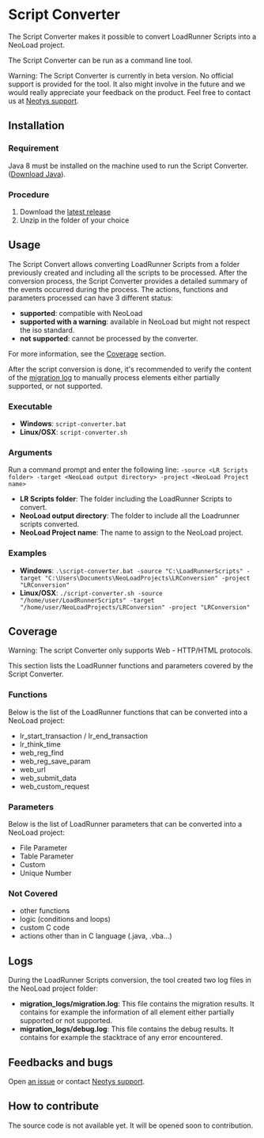 # Script Converter

The Script Converter makes it possible to convert LoadRunner Scripts into a NeoLoad project.

The Script Converter can be run as a command line tool.

Warning: The Script Converter is currently in beta version. No official support is provided for the tool. It also might involve in the future and we would really appreciate your feedback on the product. Feel free to contact us at [Neotys support](https://www.neotys.com/support/contact.html).

## Installation

### Requirement
Java 8 must be installed on the machine used to run the Script Converter. ([Download Java](http://www.oracle.com/technetwork/java/javase/downloads/index.html)).

### Procedure
1. Download the [latest release](https://github.com/Neotys-Labs/Script-Converter/releases/latest)
2. Unzip in the folder of your choice

## Usage

The Script Convert allows converting LoadRunner Scripts from a folder previously created and including all the scripts to be processed. After the conversion process, the Script Converter provides a detailed summary of the events occurred during the process. The actions, functions and parameters processed can have 3 different status:
* **supported**: compatible with NeoLoad
* **supported with a warning**: available in NeoLoad but might not respect the iso standard.
* **not supported**: cannot be processed by the converter.

For more information, see the [Coverage](#coverage) section.

After the script conversion is done, it's recommended to verify the content of the [migration log](#logs) to manually process elements either partially supported, or not supported.  

### Executable
* **Windows**: `script-converter.bat`
* **Linux/OSX**: `script-converter.sh`

### Arguments

Run a command prompt and enter the following line:
`-source <LR Scripts folder> -target <NeoLoad output directory> -project <NeoLoad Project name>`

* **LR Scripts folder**: The folder including the LoadRunner Scripts to convert.
* **NeoLoad output directory**: The folder to include all the Loadrunner scripts converted.
* **NeoLoad Project name**: The name to assign to the NeoLoad project.


### Examples
* **Windows**: `.\script-converter.bat -source "C:\LoadRunnerScripts" -target "C:\Users\Documents\NeoLoadProjects\LRConversion" -project "LRConversion"`
* **Linux/OSX**: `./script-converter.sh -source "/home/user/LoadRunnerScripts" -target "/home/user/NeoLoadProjects/LRConversion" -project "LRConversion"`

## Coverage

Warning: The script Converter only supports Web - HTTP/HTML protocols.

This section lists the LoadRunner functions and parameters covered by the Script Converter.

### Functions
Below is the list of the LoadRunner functions that can be converted into a NeoLoad project:
* lr_start_transaction / lr_end_transaction
* lr_think_time
* web_reg_find
* web_reg_save_param
* web_url
* web_submit_data
* web_custom_request

### Parameters
Below is the list of LoadRunner parameters that can be converted into a NeoLoad project:
* File Parameter
* Table Parameter
* Custom
* Unique Number

### Not Covered
* other functions
* logic (conditions and loops)
* custom C code
* actions other than in C language (.java, .vba...)

## Logs

During the LoadRunner Scripts conversion, the tool created two log files in the NeoLoad project folder: 
* **migration_logs/migration.log**: This file contains the migration results. It contains for example the information of all element either partially supported or not supported.
* **migration_logs/debug.log**: This file contains the debug results. It contains for example the stacktrace of any error encountered.

## Feedbacks and bugs
Open [an issue](https://github.com/Neotys-Labs/Script-Converter/issues) or contact [Neotys support](https://www.neotys.com/support/contact.html).

## How to contribute
The source code is not available yet. It will be opened soon to contribution.

